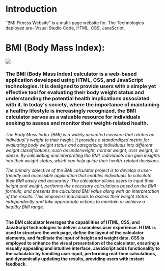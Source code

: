 <h1> Introduction</h1>

<p>“BMI Fitness Website” is a multi-page website for. The Technologies deployed are- Visual Studio Code, HTML, CSS, JavaScript.</p>

<h1>BMI (Body Mass Index):</h1> 
<img src="https://encrypted-tbn0.gstatic.com/images?q=tbn:ANd9GcQLx4a12F9dZFeJlVd5WawWNJ08xuGN3iPS4Q&s">
<h3>The BMI (Body Mass Index) calculator is a web-based application developed using HTML, CSS, and JavaScript technologies. It is designed to provide users with a simple yet effective tool for evaluating their body weight status and understanding the potential health implications associated with it. In today's society, where the importance of maintaining a healthy lifestyle is increasingly recognized, the BMI calculator serves as a valuable resource for individuals seeking  to assess and monitor their weight-related health. </h3>
<h6>
The Body Mass Index (BMI) is a widely accepted measure that relates an individual's weight to their height. It provides a standardized metric for evaluating body weight status and categorizing individuals into different weight classifications, such as underweight, normal weight, over weight, or obese. By calculating and interpreting the BMI, individuals can gain insights into their weight status, which can help guide their health-related decisions.

 The primary objective of the BMI calculator project is to develop a user-friendly and accessible  application that enables individuals to calculate their BMI easily and accurately. The calculator allows users to input their height and weight, performs the necessary calculations based on the BMI formula, and presents the calculated BMI value along with an interpretation of the results. This empowers individuals to 
assess their weight status independently and take appropriate actions to maintain or achieve a healthy BMI range. </h6>

<h4>
The BMI calculator leverages the capabilities of HTML, CSS, and JavaScript technologies to deliver a seamless user experience. HTML is used to structure the web page, define the layout of the calculator elements, and facilitate the input of height and weight data. CSS is employed to enhance the visual presentation of the calculator, ensuring a visually appealing and intuitive interface. JavaScript adds functionality to the calculator by handling user input, performing real-time calculations, and dynamically updating the results, providing users with instant feedback.</h4>
